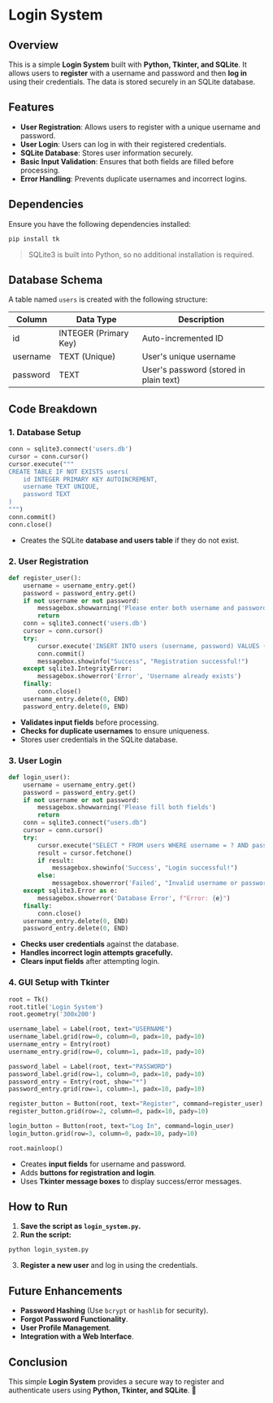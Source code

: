 # Login System

## Overview
This is a simple **Login System** built with **Python, Tkinter, and SQLite**. It allows users to **register** with a username and password and then **log in** using their credentials. The data is stored securely in an SQLite database.

## Features
- **User Registration**: Allows users to register with a unique username and password.
- **User Login**: Users can log in with their registered credentials.
- **SQLite Database**: Stores user information securely.
- **Basic Input Validation**: Ensures that both fields are filled before processing.
- **Error Handling**: Prevents duplicate usernames and incorrect logins.

## Dependencies
Ensure you have the following dependencies installed:
```bash
pip install tk
```
> SQLite3 is built into Python, so no additional installation is required.

## Database Schema
A table named `users` is created with the following structure:

| Column   | Data Type  | Description                    |
|----------|-----------|--------------------------------|
| id       | INTEGER (Primary Key) | Auto-incremented ID  |
| username | TEXT (Unique) | User's unique username       |
| password | TEXT | User's password (stored in plain text) |

## Code Breakdown

### 1. **Database Setup**
```python
conn = sqlite3.connect('users.db')
cursor = conn.cursor()
cursor.execute("""
CREATE TABLE IF NOT EXISTS users(
    id INTEGER PRIMARY KEY AUTOINCREMENT,
    username TEXT UNIQUE,
    password TEXT
)
""")
conn.commit()
conn.close()
```
- Creates the SQLite **database and users table** if they do not exist.

### 2. **User Registration**
```python
def register_user():
    username = username_entry.get()
    password = password_entry.get()
    if not username or not password:
        messagebox.showwarning('Please enter both username and password')
        return
    conn = sqlite3.connect('users.db')
    cursor = conn.cursor()
    try:
        cursor.execute('INSERT INTO users (username, password) VALUES (?, ?)', (username, password))
        conn.commit()
        messagebox.showinfo("Success", "Registration successful!")
    except sqlite3.IntegrityError:
        messagebox.showerror('Error', 'Username already exists')
    finally:
        conn.close()
    username_entry.delete(0, END)
    password_entry.delete(0, END)
```
- **Validates input fields** before processing.
- **Checks for duplicate usernames** to ensure uniqueness.
- Stores user credentials in the SQLite database.

### 3. **User Login**
```python
def login_user():
    username = username_entry.get()
    password = password_entry.get()
    if not username or not password:
        messagebox.showwarning('Please fill both fields')
        return
    conn = sqlite3.connect("users.db")
    cursor = conn.cursor()
    try:
        cursor.execute("SELECT * FROM users WHERE username = ? AND password = ?", (username, password))
        result = cursor.fetchone()
        if result:
            messagebox.showinfo('Success', "Login successful!")
        else:
            messagebox.showerror('Failed', "Invalid username or password")
    except sqlite3.Error as e:
        messagebox.showerror('Database Error', f"Error: {e}")
    finally:
        conn.close()
    username_entry.delete(0, END)
    password_entry.delete(0, END)
```
- **Checks user credentials** against the database.
- **Handles incorrect login attempts gracefully.**
- **Clears input fields** after attempting login.

### 4. **GUI Setup with Tkinter**
```python
root = Tk()
root.title('Login System')
root.geometry('300x200')

username_label = Label(root, text="USERNAME")
username_label.grid(row=0, column=0, padx=10, pady=10)
username_entry = Entry(root)
username_entry.grid(row=0, column=1, padx=10, pady=10)

password_label = Label(root, text="PASSWORD")
password_label.grid(row=1, column=0, padx=10, pady=10)
password_entry = Entry(root, show="*")
password_entry.grid(row=1, column=1, padx=10, pady=10)

register_button = Button(root, text="Register", command=register_user)
register_button.grid(row=2, column=0, padx=10, pady=10)

login_button = Button(root, text="Log In", command=login_user)
login_button.grid(row=3, column=0, padx=10, pady=10)

root.mainloop()
```
- Creates **input fields** for username and password.
- Adds **buttons for registration and login**.
- Uses **Tkinter message boxes** to display success/error messages.

## How to Run
1. **Save the script as `login_system.py`.**
2. **Run the script:**
```bash
python login_system.py
```
3. **Register a new user** and log in using the credentials.

## Future Enhancements
- **Password Hashing** (Use `bcrypt` or `hashlib` for security).
- **Forgot Password Functionality**.
- **User Profile Management**.
- **Integration with a Web Interface**.

## Conclusion
This simple **Login System** provides a secure way to register and authenticate users using **Python, Tkinter, and SQLite**. 🚀

